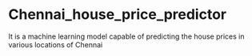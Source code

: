 # Chennai_house_price_predictor
It is a machine learning model capable of predicting the house prices in various locations of Chennai
